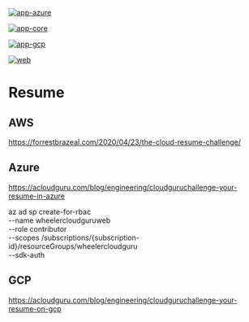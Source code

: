 [![app-azure](https://github.com/wheelers-websites/Resume/actions/workflows/app-azure.yml/badge.svg)](https://github.com/wheelers-websites/Resume/actions/workflows/app-azure.yml)

[![app-core](https://github.com/wheelers-websites/Resume/actions/workflows/app-core.yml/badge.svg)](https://github.com/wheelers-websites/Resume/actions/workflows/app-core.yml)

[![app-gcp](https://github.com/wheelers-websites/Resume/actions/workflows/app-gcp.yml/badge.svg)](https://github.com/wheelers-websites/Resume/actions/workflows/app-gcp.yml)

[![web](https://github.com/wheelers-websites/Resume/actions/workflows/web.yml/badge.svg?branch=main)](https://github.com/wheelers-websites/Resume/actions/workflows/web.yml)

# Resume

## AWS
https://forrestbrazeal.com/2020/04/23/the-cloud-resume-challenge/

## Azure
https://acloudguru.com/blog/engineering/cloudguruchallenge-your-resume-in-azure

az ad sp create-for-rbac \
--name wheelercloudguruweb \
--role contributor \
--scopes /subscriptions/{subscription-id}/resourceGroups/wheelercloudguru \
--sdk-auth

## GCP
https://acloudguru.com/blog/engineering/cloudguruchallenge-your-resume-on-gcp
